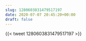 ```yaml
---
slug: 1280603831479517197
date: 2020-07-07 20:45:20+00:00
draft: false
---
```


{{< tweet 1280603831479517197 >}}
